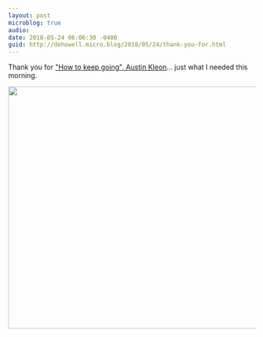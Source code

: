 ```yaml
---
layout: post
microblog: true
audio: 
date: 2018-05-24 06:06:30 -0400
guid: http://dehowell.micro.blog/2018/05/24/thank-you-for.html
---
```

Thank you for ["How to keep going", Austin Kleon](https://medium.com/@austinkleon/how-to-keep-going-c185496fd295)... just what I needed this morning.


<img src="http://dehowell.micro.blog/uploads/2018/2482b78054.jpg" width="600" height="492" />

